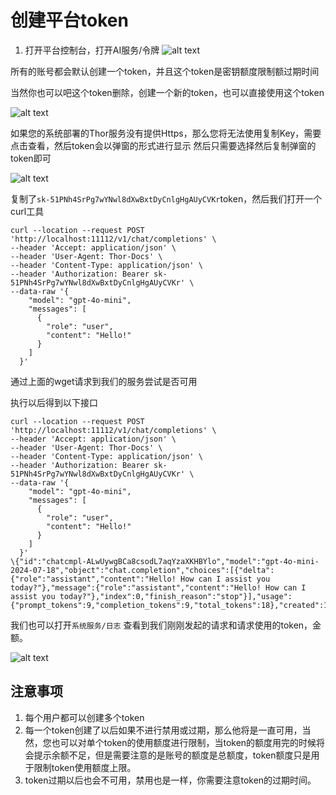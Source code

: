 # 创建平台token

1. 打开平台控制台，打开AI服务/令牌
![alt text](/images/12378978797912.png)

所有的账号都会默认创建一个token，并且这个token是密钥额度限制额过期时间

当然你也可以吧这个token删除，创建一个新的token，也可以直接使用这个token

![alt text](/images/12789798127983.png)

如果您的系统部署的Thor服务没有提供Https，那么您将无法使用复制Key，需要点击查看，然后token会以弹窗的形式进行显示
然后只需要选择然后复制弹窗的token即可

![alt text](/images/18751241231245.png)

复制了`sk-51PNh4SrPg7wYNwl8dXwBxtDyCnlgHgAUyCVKr`token，然后我们打开一个curl工具

```shell
curl --location --request POST 'http://localhost:11112/v1/chat/completions' \
--header 'Accept: application/json' \
--header 'User-Agent: Thor-Docs' \
--header 'Content-Type: application/json' \
--header 'Authorization: Bearer sk-51PNh4SrPg7wYNwl8dXwBxtDyCnlgHgAUyCVKr' \
--data-raw '{
    "model": "gpt-4o-mini",
    "messages": [
      {
        "role": "user",
        "content": "Hello!"
      }
    ]
  }'
```

通过上面的wget请求到我们的服务尝试是否可用

执行以后得到以下接口

```shell
curl --location --request POST 'http://localhost:11112/v1/chat/completions' \
--header 'Accept: application/json' \
--header 'User-Agent: Thor-Docs' \
--header 'Content-Type: application/json' \
--header 'Authorization: Bearer sk-51PNh4SrPg7wYNwl8dXwBxtDyCnlgHgAUyCVKr' \
--data-raw '{
    "model": "gpt-4o-mini",
    "messages": [
      {
        "role": "user",
        "content": "Hello!"
      }
    ]
  }'
\{"id":"chatcmpl-ALwUywgBCa8csodL7aqYzaXKHBYlo","model":"gpt-4o-mini-2024-07-18","object":"chat.completion","choices":[{"delta":{"role":"assistant","content":"Hello! How can I assist you today?"},"message":{"role":"assistant","content":"Hello! How can I assist you today?"},"index":0,"finish_reason":"stop"}],"usage":{"prompt_tokens":9,"completion_tokens":9,"total_tokens":18},"created":1729793120,"system_fingerprint":"fp_f59a81427f"}
```

我们也可以打开`系统服务/日志` 查看到我们刚刚发起的请求和请求使用的token，金额。

![alt text](/images/18092380128930.png)

## 注意事项

1. 每个用户都可以创建多个token
2. 每一个token创建了以后如果不进行禁用或过期，那么他将是一直可用，当然，您也可以对单个token的使用额度进行限制，当token的额度用完的时候将会提示余额不足，但是需要注意的是账号的额度是总额度，token额度只是用于限制token使用额度上限。
3. token过期以后也会不可用，禁用也是一样，你需要注意token的过期时间。
